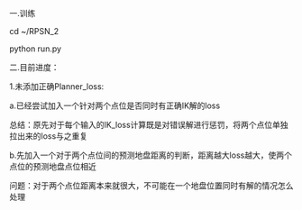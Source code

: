 一.训练

cd ~/RPSN_2

python run.py

二.目前进度：

1.未添加正确Planner_loss:

a.已经尝试加入一个针对两个点位是否同时有正确IK解的loss

总结：原先对于每个输入的IK_loss计算既是对错误解进行惩罚，将两个点位单独拉出来的loss与之重复

b.先加入一个对于两个点位间的预测地盘距离的判断，距离越大loss越大，使两个点位的预测地盘点位相近

问题：对于两个点位距离本来就很大，不可能在一个地盘位置同时有解的情况怎么处理
